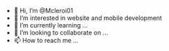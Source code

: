 - 👋 Hi, I’m @Mcleroi01
- 👀 I’m interested in website and mobile development 
- 🌱 I’m currently learning ...
- 💞️ I’m looking to collaborate on ...
- 📫 How to reach me ...

<!---
Mcleroi01/Mcleroi01 is a ✨ special ✨ repository because its `README.md` (this file) appears on your GitHub profile.
You can click the Preview link to take a look at your changes.
--->
